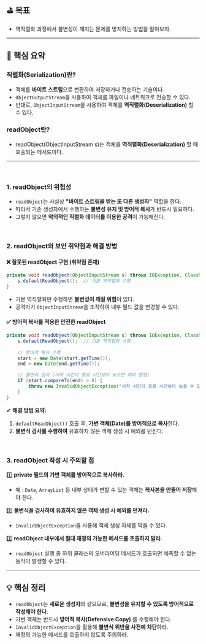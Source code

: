 ## ⛳️ 목표
- 역직렬화 과정에서 불변성이 깨지는 문제를 방지하는 방법을 알아보자.

---

## 📄 핵심 요약

### **직렬화(Serialization)란?**
- 객체를 **바이트 스트림**으로 변환하여 저장하거나 전송하는 기술이다.
- `ObjectOutputStream`을 사용하여 객체를 파일이나 네트워크로 전송할 수 있다.
- 반대로, `ObjectInputStream`을 사용하여 객체를 **역직렬화(Deserialization)** 할 수 있다.

### **readObject란?**
- readObject(ObjectInputStream s)는 객체를 **역직렬화(Deserialization)** 할 때 호출되는 메서드이다.

---
<br>

### **1. readObject의 위험성**
- `readObject`는 사실상 **"바이트 스트림을 받는 또 다른 생성자"** 역할을 한다.
- 따라서 기존 생성자에서 수행하는 **불변성 유지 및 방어적 복사**가 반드시 필요하다.
- 그렇지 않으면 **악의적인 직렬화 데이터를 이용한 공격**이 가능해진다.

<br>

### **2. readObject의 보안 취약점과 해결 방법**

#### **❌ 잘못된 readObject 구현 (취약점 존재)**
```java
private void readObject(ObjectInputStream s) throws IOException, ClassNotFoundException {
    s.defaultReadObject();  // 기본 역직렬화 수행
}
```
- 기본 역직렬화만 수행하면 **불변성이 깨질 위험**이 있다.
- 공격자가 `ObjectInputStream`을 조작하여 내부 필드 값을 변경할 수 있다.

#### **✅ 방어적 복사를 적용한 안전한 readObject**
```java
private void readObject(ObjectInputStream s) throws IOException, ClassNotFoundException {
    s.defaultReadObject();  // 기본 역직렬화 수행
    
    // 방어적 복사 수행
    start = new Date(start.getTime());
    end = new Date(end.getTime());

    // 불변식 검사 (시작 시간이 종료 시간보다 늦으면 예외 발생)
    if (start.compareTo(end) > 0) {
        throw new InvalidObjectException("시작 시간이 종료 시간보다 늦을 수 없습니다.");
    }
}
```
✔ **해결 방법 요약:**
1. `defaultReadObject()` 호출 후, **가변 객체(Date)를 방어적으로 복사**한다.
2. **불변식 검사를 수행하여** 유효하지 않은 객체 생성 시 예외를 던진다.

<br>

### **3. readObject 작성 시 주의할 점**
1️⃣ **private 필드의 가변 객체를 방어적으로 복사하라.**
- 예 : `Date`, `ArrayList` 등 내부 상태가 변할 수 있는 객체는 **복사본을 만들어 저장**해야 한다.

2️⃣ **불변식을 검사하여 유효하지 않은 객체 생성 시 예외를 던져라.**
- `InvalidObjectException`을 사용해 객체 생성 자체를 막을 수 있다.

3️⃣ **readObject 내부에서 절대 재정의 가능한 메서드를 호출하지 말라.**
- `readObject` 실행 중 하위 클래스의 오버라이딩 메서드가 호출되면 예측할 수 없는 동작이 발생할 수 있다.

---

## 💡 **핵심 정리**
- `readObject`는 **새로운 생성자**와 같으므로, **불변성을 유지할 수 있도록 방어적으로 작성해야 한다.**
- 가변 객체는 반드시 **방어적 복사(Defensive Copy)** 를 수행해야 한다.
- `InvalidObjectException`을 활용해 **불변식 위반을 사전에 차단**하라.
- 재정의 가능한 메서드를 호출하지 않도록 주의하라.